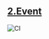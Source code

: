 [2.Event]([https://elinaulli.github.io/dom-event/])
---
![CI](https://github.com/elinaulli/dom-event/actions/workflows/web.yml/badge.svg)





